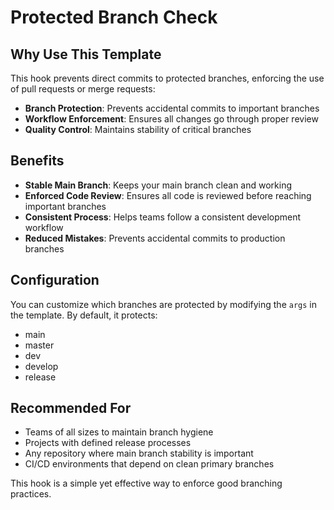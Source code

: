 # Protected Branch Check

## Why Use This Template

This hook prevents direct commits to protected branches, enforcing the use of pull requests or merge requests:

- **Branch Protection**: Prevents accidental commits to important branches
- **Workflow Enforcement**: Ensures all changes go through proper review
- **Quality Control**: Maintains stability of critical branches

## Benefits

- **Stable Main Branch**: Keeps your main branch clean and working
- **Enforced Code Review**: Ensures all code is reviewed before reaching important branches
- **Consistent Process**: Helps teams follow a consistent development workflow
- **Reduced Mistakes**: Prevents accidental commits to production branches

## Configuration

You can customize which branches are protected by modifying the `args` in the template. By default, it protects:
- main
- master
- dev
- develop
- release

## Recommended For

- Teams of all sizes to maintain branch hygiene
- Projects with defined release processes
- Any repository where main branch stability is important
- CI/CD environments that depend on clean primary branches

This hook is a simple yet effective way to enforce good branching practices.
